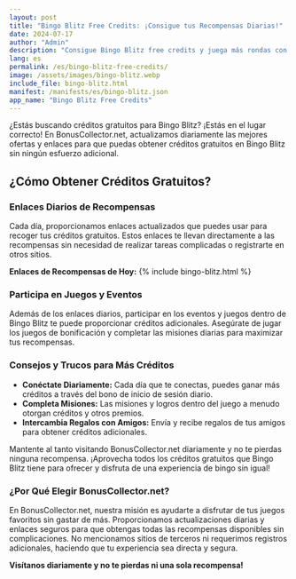 ```yaml
---
layout: post
title: "Bingo Blitz Free Credits: ¡Consigue tus Recompensas Diarias!"
date: 2024-07-17
author: "Admin"
description: "Consigue Bingo Blitz free credits y juega más rondas con créditos gratis cada día. No te pierdas la oportunidad de ganar grandes premios en este juego de bingo."
lang: es
permalink: /es/bingo-blitz-free-credits/
image: /assets/images/bingo-blitz.webp
include_file: bingo-blitz.html
manifest: /manifests/es/bingo-blitz.json
app_name: "Bingo Blitz Free Credits"
---
```


¿Estás buscando créditos gratuitos para Bingo Blitz? ¡Estás en el lugar correcto! En BonusCollector.net, actualizamos diariamente las mejores ofertas y enlaces para que puedas obtener créditos gratuitos en Bingo Blitz sin ningún esfuerzo adicional.

## ¿Cómo Obtener Créditos Gratuitos?

### Enlaces Diarios de Recompensas

Cada día, proporcionamos enlaces actualizados que puedes usar para recoger tus créditos gratuitos. Estos enlaces te llevan directamente a las recompensas sin necesidad de realizar tareas complicadas o registrarte en otros sitios.

**Enlaces de Recompensas de Hoy:**
{% include bingo-blitz.html %}

### Participa en Juegos y Eventos

Además de los enlaces diarios, participar en los eventos y juegos dentro de Bingo Blitz te puede proporcionar créditos adicionales. Asegúrate de jugar los juegos de bonificación y completar las misiones diarias para maximizar tus recompensas.

### Consejos y Trucos para Más Créditos

- **Conéctate Diariamente:** Cada día que te conectas, puedes ganar más créditos a través del bono de inicio de sesión diario.
- **Completa Misiones:** Las misiones y logros dentro del juego a menudo otorgan créditos y otros premios.
- **Intercambia Regalos con Amigos:** Envía y recibe regalos de tus amigos para obtener créditos adicionales.

Mantente al tanto visitando BonusCollector.net diariamente y no te pierdas ninguna recompensa. ¡Aprovecha todos los créditos gratuitos que Bingo Blitz tiene para ofrecer y disfruta de una experiencia de bingo sin igual!

### ¿Por Qué Elegir BonusCollector.net?

En BonusCollector.net, nuestra misión es ayudarte a disfrutar de tus juegos favoritos sin gastar de más. Proporcionamos actualizaciones diarias y enlaces seguros para que obtengas todas las recompensas disponibles sin complicaciones. No mencionamos sitios de terceros ni requerimos registros adicionales, haciendo que tu experiencia sea directa y segura.

**Visítanos diariamente y no te pierdas ni una sola recompensa!**